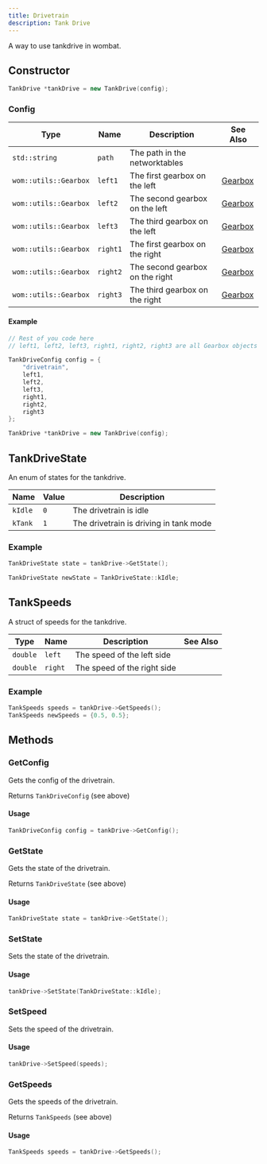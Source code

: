 ```yaml
---
title: Drivetrain
description: Tank Drive
---
```


A way to use tankdrive in wombat.

## Constructor

```cpp
TankDrive *tankDrive = new TankDrive(config);
```

### Config

| Type | Name | Description | See Also |
| --- | --- | --- | --- |
| `std::string` | `path` | The path in the networktables | |
| `wom::utils::Gearbox` | `left1` | The first gearbox on the left | [Gearbox](/reference/utils/gearbox) |
| `wom::utils::Gearbox` | `left2` | The second gearbox on the left | [Gearbox](/reference/utils/gearbox) |
| `wom::utils::Gearbox` | `left3` | The third gearbox on the left | [Gearbox](/reference/utils/gearbox) |
| `wom::utils::Gearbox` | `right1` | The first gearbox on the right | [Gearbox](/reference/utils/gearbox) |
| `wom::utils::Gearbox` | `right2` | The second gearbox on the right | [Gearbox](/reference/utils/gearbox) |
| `wom::utils::Gearbox` | `right3` | The third gearbox on the right | [Gearbox](/reference/utils/gearbox) |

#### Example

```cpp
// Rest of you code here
// left1, left2, left3, right1, right2, right3 are all Gearbox objects

TankDriveConfig config = {
    "drivetrain",
    left1,
    left2,
    left3,
    right1,
    right2,
    right3
};

TankDrive *tankDrive = new TankDrive(config);
```

## TankDriveState

An enum of states for the tankdrive.

| Name | Value | Description |
| --- | --- | --- |
| `kIdle` | `0` | The drivetrain is idle |
| `kTank` | `1` | The drivetrain is driving in tank mode |

### Example

```cpp
TankDriveState state = tankDrive->GetState();

TankDriveState newState = TankDriveState::kIdle;
```

## TankSpeeds

A struct of speeds for the tankdrive.

| Type | Name | Description | See Also |
| --- | --- | --- | --- |
| `double` | `left` | The speed of the left side | |
| `double` | `right` | The speed of the right side | |

### Example

```cpp
TankSpeeds speeds = tankDrive->GetSpeeds();
TankSpeeds newSpeeds = {0.5, 0.5};
```

## Methods

### GetConfig

Gets the config of the drivetrain.

Returns `TankDriveConfig` (see above)

#### Usage

```cpp
TankDriveConfig config = tankDrive->GetConfig();
```

### GetState

Gets the state of the drivetrain.

Returns `TankDriveState` (see above)

#### Usage

```cpp
TankDriveState state = tankDrive->GetState();
```

### SetState

Sets the state of the drivetrain.

#### Usage

```cpp
tankDrive->SetState(TankDriveState::kIdle);
```

### SetSpeed

Sets the speed of the drivetrain.

#### Usage

```cpp
tankDrive->SetSpeed(speeds);
```

### GetSpeeds

Gets the speeds of the drivetrain.

Returns `TankSpeeds` (see above)

#### Usage

```cpp
TankSpeeds speeds = tankDrive->GetSpeeds();
```


